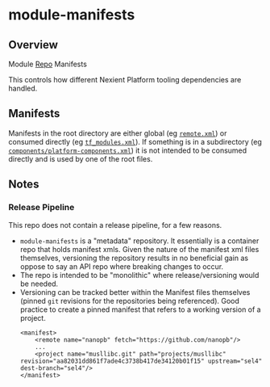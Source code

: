 # module-manifests

## Overview

Module [Repo](https://gerrit.googlesource.com/git-repo/) Manifests

This controls how different Nexient Platform tooling dependencies are handled.

## Manifests

Manifests in the root directory are either global (eg [`remote.xml`](./remote.xml)) or consumed directly (eg [`tf_modules.xml`](./tf_modules.xml)). If something is in a subdirectory (eg [`components/platform-components.xml`](./components/platform-components.xml)) it is not intended to be consumed directly and is used by one of the root files.

## Notes

### Release Pipeline

This repo does not contain a release pipeline, for a few reasons.
- `module-manifests` is a "metadata" repository. It essentially is a container repo that holds manifest xmls. Given the nature of the manifest xml files themselves, versioning the repository results in no beneficial gain as oppose to say an API repo where breaking changes to occur.
- The repo is intended to be "monolithic" where release/versioning would be needed.
- Versioning can be tracked better within the Manifest files themselves (pinned `git` revisions for the repositories being referenced). Good practice to create a pinned manifest that refers to a working version of a project.
    ```
    <manifest>
        <remote name="nanopb" fetch="https://github.com/nanopb"/>
        ...
        <project name="musllibc.git" path="projects/musllibc" revision="aa82031dd861f7ade4c3738b417de34120b01f15" upstream="sel4" dest-branch="sel4"/>
    </manifest>
    ```
